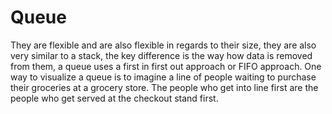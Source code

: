 # Queue

They are flexible and are also flexible in regards to their size, they are also very similar to a stack, the key difference is the way how data is removed from them, a queue uses a first in first out approach or FIFO approach. One way to visualize a queue is to imagine a line of people waiting to purchase their groceries at a grocery store. The people who get into line first are the people who get served at the checkout stand first.

